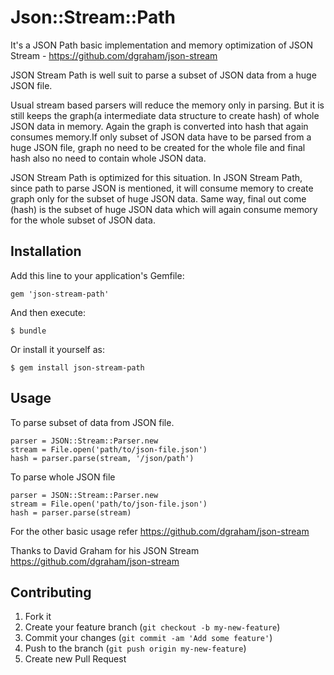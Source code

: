 # Json::Stream::Path

It's a JSON Path basic implementation and memory optimization of JSON Stream - https://github.com/dgraham/json-stream

JSON Stream Path is well suit to parse a subset of JSON data from a huge JSON file.

Usual stream based parsers will reduce the memory only in parsing. But it is still keeps the graph(a intermediate data structure to create hash) of whole JSON data in memory. Again the graph is converted into hash that again consumes memory.If only subset of JSON data have to be parsed from a huge JSON file, graph no need to be created for the whole file and final hash also no need to contain whole JSON data.

JSON Stream Path is optimized for this situation. In JSON Stream Path, since path to parse JSON is mentioned, it will consume memory to create graph only for the subset of huge JSON data. Same way, final out come (hash) is the subset of huge JSON data which will again consume memory for the whole subset of JSON data.

## Installation

Add this line to your application's Gemfile:

    gem 'json-stream-path'

And then execute:

    $ bundle

Or install it yourself as:

    $ gem install json-stream-path

## Usage

To parse subset of data from JSON file.

    parser = JSON::Stream::Parser.new
    stream = File.open('path/to/json-file.json')
    hash = parser.parse(stream, '/json/path')


To parse whole JSON file

    parser = JSON::Stream::Parser.new
    stream = File.open('path/to/json-file.json')
    hash = parser.parse(stream)

For the other basic usage refer https://github.com/dgraham/json-stream

Thanks to David Graham for his JSON Stream https://github.com/dgraham/json-stream

## Contributing

1. Fork it
2. Create your feature branch (`git checkout -b my-new-feature`)
3. Commit your changes (`git commit -am 'Add some feature'`)
4. Push to the branch (`git push origin my-new-feature`)
5. Create new Pull Request
